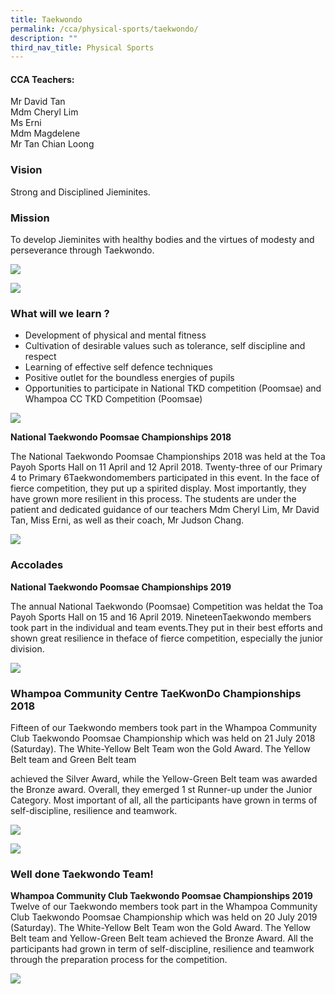 ```yaml
---
title: Taekwondo
permalink: /cca/physical-sports/taekwondo/
description: ""
third_nav_title: Physical Sports
---
```

#### CCA Teachers:
Mr David Tan   
Mdm Cheryl Lim   
Ms Erni   
Mdm Magdelene   
Mr Tan Chian Loong

### Vision
Strong and Disciplined Jieminites.

### Mission
To develop Jieminites with healthy bodies and the virtues of modesty and perseverance through Taekwondo.

![](/images/tkd_2.jpeg)

![](/images/tkd_3.jpeg)


### What will we learn ?

*   Development of physical and mental fitness  
*   Cultivation of desirable values such as tolerance, self discipline and respect
*   Learning of effective self defence techniques
*   Positive outlet for the boundless energies of pupils
*   Opportunities to participate in National TKD competition (Poomsae) and Whampoa CC TKD Competition (Poomsae)

![](/images/tkd1.jpeg)

**National Taekwondo Poomsae Championships 2018**

The National Taekwondo Poomsae Championships 2018 was held at the Toa Payoh Sports Hall on 11 April and 12 April 2018. Twenty-three of our Primary 4 to Primary 6Taekwondomembers participated in this event. In the face of fierce competition, they put up a spirited display. Most importantly, they have grown more resilient in this process. The students are under the patient and dedicated guidance of our teachers Mdm Cheryl Lim, Mr David Tan, Miss Erni, as well as their coach, Mr Judson Chang.

![](/images/tkd_1.jpeg)

### Accolades

**National Taekwondo Poomsae Championships 2019**  

The annual National Taekwondo (Poomsae) Competition was heldat the Toa Payoh Sports Hall on 15 and 16 April 2019. NineteenTaekwondo members took part in the individual and team events.They put in their best efforts and shown great resilience in theface of fierce competition, especially the junior division.

![](/images/tkd4.jpeg)

### Whampoa Community Centre TaeKwonDo Championships 2018

Fifteen of our Taekwondo members took part in the Whampoa Community Club Taekwondo Poomsae Championship which was held on 21 July 2018 (Saturday). The White-Yellow Belt Team won the Gold Award. The Yellow Belt team and Green Belt team

achieved the Silver Award, while the Yellow-Green Belt team was awarded the Bronze award. Overall, they emerged 1 st Runner-up under the Junior Category. Most important of all, all the participants have grown in terms of self-discipline, resilience and teamwork.

![](/images/tkd5.jpeg)

![](/images/tk6.jpeg)

### Well done Taekwondo Team!

**Whampoa Community Club Taekwondo Poomsae Championships 2019**   
Twelve of our Taekwondo members took part in the Whampoa Community Club Taekwondo Poomsae Championship which was held on 20 July 2019 (Saturday). The White-Yellow Belt Team won the Gold Award. The Yellow Belt team and Yellow-Green Belt team achieved the Bronze Award. All the participants had grown in term of self-discipline, resilience and teamwork through the preparation process for the competition.

![](/images/tkd7.jpeg)